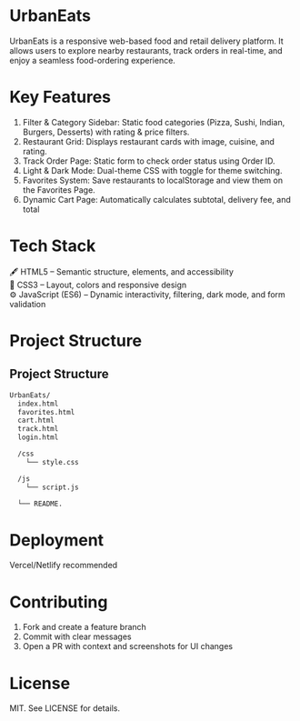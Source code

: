# UrbanEats 
UrbanEats is a responsive web-based food and retail delivery platform. It allows users to explore nearby restaurants, track orders in real-time, and enjoy a seamless food-ordering experience.
# Key Features
1. Filter & Category Sidebar: Static food categories (Pizza, Sushi, Indian, Burgers, Desserts) with rating & price filters.<br>
2. Restaurant Grid: Displays restaurant cards with image, cuisine, and rating.<br>
3. Track Order Page: Static form to check order status using Order ID.<br>
4. Light & Dark Mode: Dual-theme CSS with toggle for theme switching.<br>
5. Favorites System: Save restaurants to localStorage and view them on the Favorites Page.<br>
6. Dynamic Cart Page: Automatically calculates subtotal, delivery fee, and total<br>
# Tech Stack
🖋️ HTML5 – Semantic structure, elements, and accessibility<br>
🎨 CSS3 – Layout, colors and responsive design<br>
⚙️ JavaScript (ES6) – Dynamic interactivity, filtering, dark mode, and form validation<br>
# Project Structure

## Project Structure

```bash
UrbanEats/
  index.html
  favorites.html
  cart.html
  track.html
  login.html

  /css
    └── style.css

  /js
    └── script.js

  └── README.
  ``` 
# Deployment
Vercel/Netlify recommended
# Contributing
1. Fork and create a feature branch<br>
2. Commit with clear messages<br>
3. Open a PR with context and screenshots for UI changes<br>
# License
MIT. See LICENSE for details.

